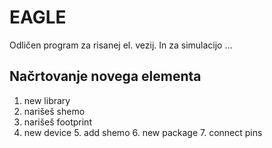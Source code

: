 # EAGLE

Odličen program za risanej el. vezij.
In za simulacijo ... 

## Načrtovanje novega elementa

1. new library
2. narišeš shemo
3. narišeš footprint
4. new device
    5. add shemo
    6. new package
    7. connect pins

